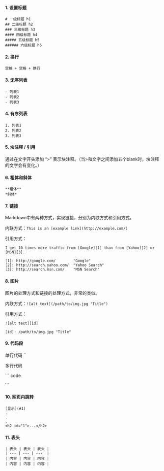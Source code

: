 #### 1. 设置标题

```
# 一级标题 h1
## 二级标题 h2
### 三级标题 h3
#### 四级标题 h4
##### 五级标题 h5
###### 六级标题 h6
```

#### 2. 换行

`空格 + 空格 + 换行`

#### 3. 无序列表

```
- 列表1
- 列表2
- 列表3
```

#### 4. 有序列表

```
1. 列表1
2. 列表2
3. 列表3
```

#### 5. 块注释 / 引用

通过在文字开头添加 “>” 表示块注释。（当>和文字之间添加五个blank时，块注释的文字会有变化。）

#### 6. 粗体和斜体

```
**粗体**
*斜体*
```

#### 7. 链接

Markdown中有两种方式，实现链接，分别为内联方式和引用方式。  

内联方式：`This is an [example link](http://example.com/)`  

引用方式：

```
I get 10 times more traffic from [Google][1] than from [Yahoo][2] or [MSN][3].  

[1]: http://google.com/        "Google" 
[2]: http://search.yahoo.com/  "Yahoo Search" 
[3]: http://search.msn.com/    "MSN Search"
```

#### 8. 图片

图片的处理方式和链接的处理方式，非常的类似。  

内联方式：`![alt text](/path/to/img.jpg "Title")`  

引用方式：

```
![alt text][id] 

[id]: /path/to/img.jpg "Title"
```

#### 9. 代码段

单行代码 \`\`  

多行代码 

\```
code  

\```

#### 10. 网页内跳转

```
[显示](#1)
.
.
.
<h2 id="1">...</h2>
```

#### 11. 表头

```
| 表头 | 表头 | 表头 |
| --- | --- | ---  |
| 内容 | 内容 | 内容 |
| 内容 | 内容 | 内容 |
```
